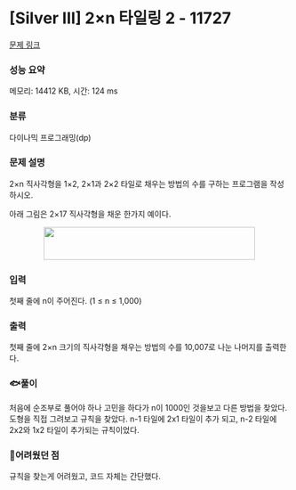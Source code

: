 # [Silver III] 2×n 타일링 2 - 11727 

[문제 링크](https://www.acmicpc.net/problem/11727) 

### 성능 요약

메모리: 14412 KB, 시간: 124 ms

### 분류

다이나믹 프로그래밍(dp)

### 문제 설명

<p>2×n 직사각형을 1×2, 2×1과 2×2 타일로 채우는 방법의 수를 구하는 프로그램을 작성하시오.</p>

<p>아래 그림은 2×17 직사각형을 채운 한가지 예이다.</p>

<p style="text-align: center;"><img alt="" src="https://www.acmicpc.net/upload/images/t2n2122.gif" style="height:59px; width:380px"></p>

### 입력 

 <p>첫째 줄에 n이 주어진다. (1 ≤ n ≤ 1,000)</p>

### 출력 

 <p>첫째 줄에 2×n 크기의 직사각형을 채우는 방법의 수를 10,007로 나눈 나머지를 출력한다.</p>

### 🐟풀이

처음에 순조부로 풀어야 하나 고민을 하다가 n이 1000인 것을보고 다른 방법을 찾았다. 도형을 직접 그려보고 규칙을 찾았다. n-1 타일에 2x1 타일이 추가 되고, n-2 타일에 
2x2와 1x2 타일이 추가되는 규칙이었다.  

### 👀어려웠던 점
규칙을 찾는게 어려웠고, 코드 자체는 간단했다.

